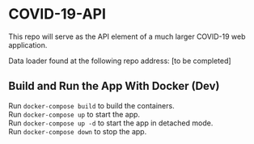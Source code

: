 # COVID-19-API

This repo will serve as the API element of a much larger COVID-19 web application.

Data loader found at the following repo address: [to be completed]

## Build and Run the App With Docker (Dev)
Run `docker-compose build` to build the containers.  
Run `docker-compose up` to start the app.  
Run `docker-compose up -d` to start the app in detached mode.  
Run `docker-compose down` to stop the app.
